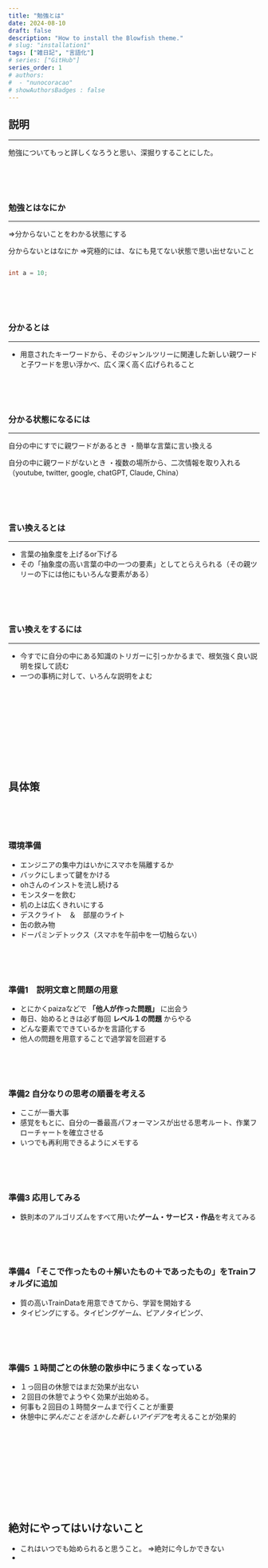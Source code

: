 ```yaml
---
title: "勉強とは"
date: 2024-08-10
draft: false
description: "How to install the Blowfish theme."
# slug: "installation1"
tags: ["雑日記", "言語化"]
# series: ["GitHub"]
series_order: 1
# authors:
#  - "nunocoracao"
# showAuthorsBadges : false 
---
```






## 説明
___

勉強についてもっと詳しくなろうと思い、深掘りすることにした。



<br><br><br>
### 勉強とはなにか
___
⇒分からないことをわかる状態にする 


分からないとはなにか
⇒究極的には、なにも見てない状態で思い出せないこと


```cpp

int a = 10;

```


<br><br><br>
### 分かるとは
___


- 用意されたキーワードから、そのジャンルツリーに関連した新しい親ワードと子ワードを思い浮かべ、広く深く高く広げられること





<br><br><br>
### 分かる状態になるには
___


自分の中にすでに親ワードがあるとき
・簡単な言葉に言い換える


自分の中に親ワードがないとき
・複数の場所から、二次情報を取り入れる（youtube, twitter, google, chatGPT, Claude, China）




<br><br><br>
### 言い換えるとは
___
- 言葉の抽象度を上げるor下げる
- その「抽象度の高い言葉の中の一つの要素」としてとらえられる（その親ツリーの下には他にもいろんな要素がある）




<br><br><br>
### 言い換えをするには
___
- 今すでに自分の中にある知識のトリガーに引っかかるまで、根気強く良い説明を探して読む
- 一つの事柄に対して、いろんな説明をよむ





<br><br><br><br><br><br><br><br><br>
## 具体策

<br><br><br>
### 環境準備
- エンジニアの集中力はいかにスマホを隔離するか
- バックにしまって鍵をかける
- ohさんのインストを流し続ける
- モンスターを飲む
- 机の上は広くきれいにする
- デスクライト　＆　部屋のライト
- 缶の飲み物
- ドーパミンデトックス（スマホを午前中を一切触らない）




<br><br><br>
### 準備1　**説明文章**と**問題**の用意
- とにかくpaizaなどで **「他人が作った問題」** に出会う
- 毎日、始めるときは必ず毎回 **レベル１の問題** からやる
- どんな要素でできているかを言語化する
- 他人の問題を用意することで過学習を回避する




<br><br><br>
### 準備2 **自分なりの思考の順番**を考える
- ここが一番大事
- 感覚をもとに、自分の一番最高パフォーマンスが出せる思考ルート、作業フローチャートを確立させる
- いつでも再利用できるようにメモする
 


<br><br><br>
### 準備3 応用してみる

- 鉄則本のアルゴリズムをすべて用いた**ゲーム・サービス・作品**を考えてみる




<br><br><br>
### 準備4 「そこで作ったもの＋解いたもの＋であったもの」を**Trainフォルダに追加**
- 質の高いTrainDataを用意できてから、学習を開始する
- タイピングにする。タイピングゲーム、ピアノタイピング、




<br><br><br>
### 準備5 **１時間ごとの休憩の散歩中**にうまくなっている
- １っ回目の休憩ではまだ効果が出ない
- ２回目の休憩でようやく効果が出始める。
- 何事も２回目の１時間タームまで行くことが重要
- 休憩中に*学んだことを活かした新しいアイデア*を考えることが効果的





<br><br><br><br><br><br><br><br><br>
## 絶対にやってはいけないこと

- これはいつでも始められると思うこと。
⇒絶対に今しかできない
- 
